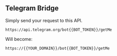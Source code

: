## Telegram Bridge

Simply send your request to this API.

```https://api.telegram.org/bot{{BOT_TOKEN}}/getMe```

Will become:

```https://{{YOUR_DOMAIN}}/bot{{BOT_TOKEN}}/getMe```
